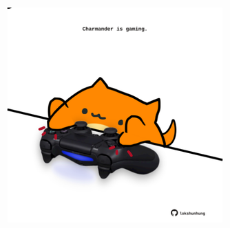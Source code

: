 <!-- built at 24/07/2022, 17:03:49 UTC -->
<p align="center">
  <img width="500" height="500" src="./ReadmeImage.svg">
</p>
